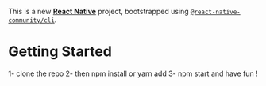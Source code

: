 This is a new [**React Native**](https://reactnative.dev) project, bootstrapped using [`@react-native-community/cli`](https://github.com/react-native-community/cli).

# Getting Started
1- clone the repo 
2- then npm install or yarn add 
3- npm start and have fun ! 

